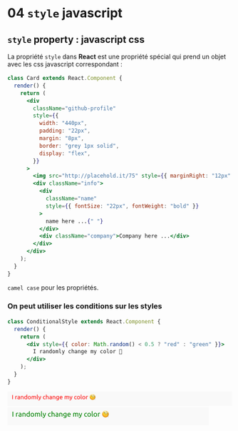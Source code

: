 # 04 `style` javascript

## `style` property : javascript css

La propriété `style` dans **React** est une propriété spécial qui prend un objet avec les css javascript correspondant :

```jsx
class Card extends React.Component {
  render() {
    return (
      <div
        className="github-profile"
        style={{
          width: "440px",
          padding: "22px",
          margin: "8px",
          border: "grey 1px solid",
          display: "flex",
        }}
      >
        <img src="http://placehold.it/75" style={{ marginRight: "12px" }} />
        <div className="info">
          <div
            className="name"
            style={{ fontSize: "22px", fontWeight: "bold" }}
          >
            name here ...{" "}
          </div>
          <div className="company">Company here ...</div>
        </div>
      </div>
    );
  }
}
```

`camel case` pour les propriétés.

### On peut utiliser les conditions sur les styles

```jsx
class ConditionalStyle extends React.Component {
  render() {
    return (
      <div style={{ color: Math.random() < 0.5 ? "red" : "green" }}>
        I randomly change my color 🧐
      </div>
    );
  }
}
```

<img src="assets/Screenshot2020-08-14at17.40.54.png" alt="Screenshot 2020-08-14 at 17.40.54" style="zoom: 50%;" />

<img src="assets/Screenshot2020-08-14at17.41.01.png" alt="Screenshot 2020-08-14 at 17.41.01" style="zoom:50%;" />
